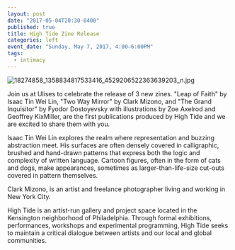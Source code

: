 ```yaml
---
layout: post
date: "2017-05-04T20:30-0400"
published: true
title: High Tide Zine Release
categories: left
event_date: "Sunday, May 7, 2017, 4:00–6:00PM"
tags:
  - intimacy
---
```


![18274858_1358834817533416_4529206522363639203_n.jpg]({{site.baseurl}}/assets/img/18274858_1358834817533416_4529206522363639203_n.jpg)

Join us at Ulises to celebrate the release of 3 new zines. "Leap of Faith" by Isaac Tin Wei Lin, "Two Way Mirror" by Clark Mizono, and "The Grand Inquisitor" by Fyodor Dostoyevsky with illustrations by Zoe Axelrod and Geoffrey KixMiller, are the first publications produced by High Tide and we are excited to share them with you.

Isaac Tin Wei Lin explores the realm where representation and buzzing abstraction meet. His surfaces are often densely covered in calligraphic, brushed and hand-drawn patterns that express both the logic and complexity of written language. Cartoon figures, often in the form of cats and dogs, make appearances, sometimes as larger-than-life-size cut-outs covered in pattern themselves.

Clark Mizono, is an artist and freelance photographer living and working in New York City.

High Tide is an artist-run gallery and project space located in the Kensington neighborhood of Philadelphia. Through formal exhibitions, performances, workshops and experimental programming, High Tide seeks to maintain a critical dialogue between artists and our local and global communities.
